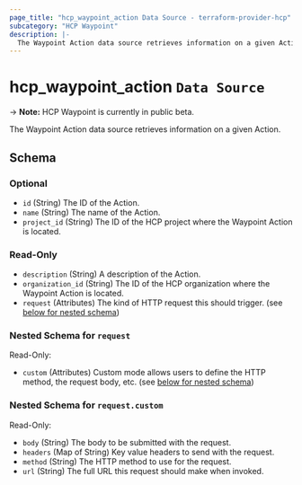 ```yaml
---
page_title: "hcp_waypoint_action Data Source - terraform-provider-hcp"
subcategory: "HCP Waypoint"
description: |-
  The Waypoint Action data source retrieves information on a given Action.
---
```


# hcp_waypoint_action `Data Source`

-> **Note:** HCP Waypoint is currently in public beta.

The Waypoint Action data source retrieves information on a given Action.

<!-- schema generated by tfplugindocs -->
## Schema

### Optional

- `id` (String) The ID of the Action.
- `name` (String) The name of the Action.
- `project_id` (String) The ID of the HCP project where the Waypoint Action is located.

### Read-Only

- `description` (String) A description of the Action.
- `organization_id` (String) The ID of the HCP organization where the Waypoint Action is located.
- `request` (Attributes) The kind of HTTP request this should trigger. (see [below for nested schema](#nestedatt--request))

<a id="nestedatt--request"></a>
### Nested Schema for `request`

Read-Only:

- `custom` (Attributes) Custom mode allows users to define the HTTP method, the request body, etc. (see [below for nested schema](#nestedatt--request--custom))

<a id="nestedatt--request--custom"></a>
### Nested Schema for `request.custom`

Read-Only:

- `body` (String) The body to be submitted with the request.
- `headers` (Map of String) Key value headers to send with the request.
- `method` (String) The HTTP method to use for the request.
- `url` (String) The full URL this request should make when invoked.
